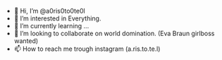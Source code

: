 - 👋 Hi, I’m @a0ris0to0te0l
- 👀 I’m interested in Everything.
- 🌱 I’m currently learning ...
- 💞️ I’m looking to collaborate on world domination. (Eva Braun girlboss wanted)
- 📫 How to reach me trough instagram (a.ris.to.te.l)

<!---
a0ris0to0te0l/a0ris0to0te0l is a ✨ special ✨ repository because its `README.md` (this file) appears on your GitHub profile.
You can click the Preview link to take a look at your changes.
--->
